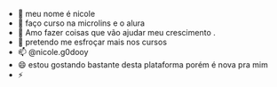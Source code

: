 - 👋 meu nome é nicole 
- 👀 faço curso na microlins e o alura 
- 🌱 Amo fazer coisas que vão ajudar meu crescimento .
- 💞️ pretendo me esfroçar  mais nos cursos
- 📫 @nicole.g0dooy
- 😄 estou gostando bastante desta plataforma porém é nova pra mim
- ⚡ 


